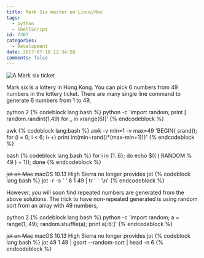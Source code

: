 ```yaml
---
title: Mark Six master on Linux/Mac
tags:
  - python
  - ShellScript
id: 7307
categories:
  - Development
date: 2017-07-18 12:34:58
comments: false
---
```


![A Mark six ticket](Mark_six_ticket_front.jpg)

Mark six is a lottery in Hong Kong. You can pick 6 numbers from 49 numbers in the lottery ticket. There are many single line command to generate 6 numbers from 1 to 49,

python 2
{% codeblock lang:bash %}
python -c 'import random; print [ random.randint(1,49) for _ in xrange(6)]'
{% endcodeblock %}

awk
{% codeblock lang:bash %}
awk -v min=1 -v max=49 'BEGIN{ srand(); for (i = 0; i < 6; i++)  print int(min+rand()*(max-min+1))}'
{% endcodeblock %}

bash
{% codeblock lang:bash %}
for i in {1..6}; do echo $(( ( RANDOM % 49 ) + 1)); done
{% endcodeblock %}

~~jot on Mac~~ macOS 10.13 High Sierra no longer provides jot
{% codeblock lang:bash %}
jot -r -s ' ' 6 1 49 | tr ' ' '\n'
{% endcodeblock %}

However, you will soon find repeated numbers are generated from the above solutions. The trick to have non-repeated generated is using random sort from an array with 49 numbers,

python 2
{% codeblock lang:bash %}
python -c 'import random; a = range(1, 49); random.shuffle(a); print a[:6:]'
{% endcodeblock %}

~~jot on Mac~~ macOS 10.13 High Sierra no longer provides jot
{% codeblock lang:bash %}
jot 49 1 49 | gsort --random-sort | head -n 6
{% endcodeblock %}
